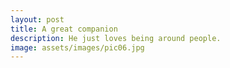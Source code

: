 ```yaml
---
layout: post
title: A great companion
description: He just loves being around people.
image: assets/images/pic06.jpg
---
```



